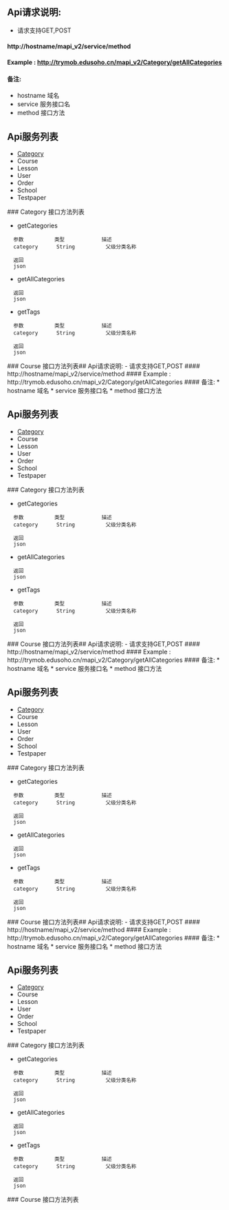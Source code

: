 ## Api请求说明:
- 请求支持GET,POST
#### http://hostname/mapi_v2/service/method
#### Example : http://trymob.edusoho.cn/mapi_v2/Category/getAllCategories
#### 备注:
* hostname  域名
* service   服务接口名
* method    接口方法


## Api服务列表

* [Category](#Category)
* Course
* Lesson
* User
* Order
* School
* Testpaper

<a id="Category" />
### Category 接口方法列表

* getCategories
```
  参数          类型            描述
  category      String          父级分类名称
  
  返回
  json
```
    
* getAllCategories
```
  返回
  json
```
* getTags
```
  参数          类型            描述
  category      String          父级分类名称
  
  返回
  json
```

<a id="Course" />
### Course 接口方法列表## Api请求说明:
- 请求支持GET,POST
#### http://hostname/mapi_v2/service/method
#### Example : http://trymob.edusoho.cn/mapi_v2/Category/getAllCategories
#### 备注:
* hostname  域名
* service   服务接口名
* method    接口方法


## Api服务列表

* [Category](#Category)
* Course
* Lesson
* User
* Order
* School
* Testpaper

<a id="Category" />
### Category 接口方法列表

* getCategories
```
  参数          类型            描述
  category      String          父级分类名称
  
  返回
  json
```
    
* getAllCategories
```
  返回
  json
```
* getTags
```
  参数          类型            描述
  category      String          父级分类名称
  
  返回
  json
```

<a id="Course" />
### Course 接口方法列表## Api请求说明:
- 请求支持GET,POST
#### http://hostname/mapi_v2/service/method
#### Example : http://trymob.edusoho.cn/mapi_v2/Category/getAllCategories
#### 备注:
* hostname  域名
* service   服务接口名
* method    接口方法


## Api服务列表

* [Category](#Category)
* Course
* Lesson
* User
* Order
* School
* Testpaper

<a id="Category" />
### Category 接口方法列表

* getCategories
```
  参数          类型            描述
  category      String          父级分类名称
  
  返回
  json
```
    
* getAllCategories
```
  返回
  json
```
* getTags
```
  参数          类型            描述
  category      String          父级分类名称
  
  返回
  json
```

<a id="Course" />
### Course 接口方法列表## Api请求说明:
- 请求支持GET,POST
#### http://hostname/mapi_v2/service/method
#### Example : http://trymob.edusoho.cn/mapi_v2/Category/getAllCategories
#### 备注:
* hostname  域名
* service   服务接口名
* method    接口方法


## Api服务列表

* [Category](#Category)
* Course
* Lesson
* User
* Order
* School
* Testpaper

<a id="Category" />
### Category 接口方法列表

* getCategories
```
  参数          类型            描述
  category      String          父级分类名称
  
  返回
  json
```
    
* getAllCategories
```
  返回
  json
```
* getTags
```
  参数          类型            描述
  category      String          父级分类名称
  
  返回
  json
```

<a id="Course" />
### Course 接口方法列表